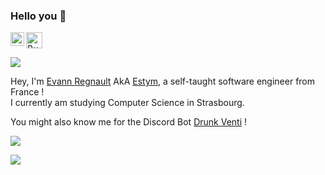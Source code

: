 ### Hello you 👋

<a href="https://www.linkedin.com/in/evann-regnault/">
  <img align="left" alt="Evann Regnault's LinkedIN" width="22px" src="https://raw.githubusercontent.com/peterthehan/peterthehan/master/assets/linkedin.svg" />
</a>

<a href='https://ko-fi.com/U7U46ENTC' target='_blank'><img width='26px' src='https://raw.githubusercontent.com/peterthehan/peterthehan/main/assets/kofi.svg' alt='Buy Me a Coffee at ko-fi.com' /></a>

![](https://visitor-badge.glitch.me/badge?page_id=Estyms.Estyms)

Hey, I'm [Evann Regnault](https://evannregnault.dev/) AkA [Estym](https://github.com/Estyms/), a self-taught software engineer from France !<br/> I currently am studying Computer Science in Strasbourg.

You might also know me for the Discord Bot [Drunk Venti](https://top.gg/bot/860120094633623552) !

<p align="left"><img src="https://github-readme-stats.vercel.app/api/top-langs/?username=Estyms&theme=vue-dark&layout=compact"></p>
<p align="left"><img src="https://github-readme-stats.vercel.app/api?username=Estyms&theme=vue-dark"></p>



<!--
**Estyms/Estyms** is a ✨ _special_ ✨ repository because its `README.md` (this file) appears on your GitHub profile.

Here are some ideas to get you started:

- 🔭 I’m currently working on ...
- 🌱 I’m currently learning ...
- 👯 I’m looking to collaborate on ...
- 🤔 I’m looking for help with ...
- 💬 Ask me about ...
- 📫 How to reach me: ...
- 😄 Pronouns: ...
- ⚡ Fun fact: ...
-->
